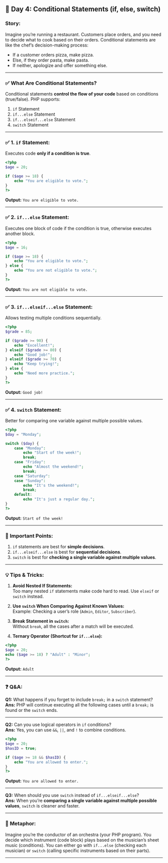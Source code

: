 ## 📅 **Day 4: Conditional Statements (if, else, switch)**  
### **Story:**  
Imagine you’re running a restaurant. Customers place orders, and you need to decide what to cook based on their orders. Conditional statements are like the chef’s decision-making process:  
- If a customer orders pizza, make pizza.  
- Else, if they order pasta, make pasta.  
- If neither, apologize and offer something else.  

---

### ✅ **What Are Conditional Statements?**  
Conditional statements **control the flow of your code** based on conditions (true/false). PHP supports:  
1. `if` Statement  
2. `if...else` Statement  
3. `if...elseif...else` Statement  
4. `switch` Statement  

---

### ✅ **1. `if` Statement:**  
Executes code **only if a condition is true**.  
```php
<?php
$age = 20;

if ($age >= 18) {
    echo "You are eligible to vote.";
}
?>
```
**Output:** `You are eligible to vote.`  

---

### ✅ **2. `if...else` Statement:**  
Executes one block of code if the condition is true, otherwise executes another block.  
```php
<?php
$age = 16;

if ($age >= 18) {
    echo "You are eligible to vote.";
} else {
    echo "You are not eligible to vote.";
}
?>
```
**Output:** `You are not eligible to vote.`  

---

### ✅ **3. `if...elseif...else` Statement:**  
Allows testing multiple conditions sequentially.  
```php
<?php
$grade = 85;

if ($grade >= 90) {
    echo "Excellent!";
} elseif ($grade >= 80) {
    echo "Good job!";
} elseif ($grade >= 70) {
    echo "Keep trying!";
} else {
    echo "Need more practice.";
}
?>
```
**Output:** `Good job!`  

---

### ✅ **4. `switch` Statement:**  
Better for comparing one variable against multiple possible values.  
```php
<?php
$day = "Monday";

switch ($day) {
    case "Monday":
        echo "Start of the week!";
        break;
    case "Friday":
        echo "Almost the weekend!";
        break;
    case "Saturday":
    case "Sunday":
        echo "It's the weekend!";
        break;
    default:
        echo "It's just a regular day.";
}
?>
```
**Output:** `Start of the week!`  

---

### 📌 **Important Points:**  
1. `if` statements are best for **simple decisions**.  
2. `if...elseif...else` is best for **sequential decisions**.  
3. `switch` is best for **checking a single variable against multiple values**.  

---

### 💡 **Tips & Tricks:**  
1. **Avoid Nested If Statements:**  
   Too many nested `if` statements make code hard to read. Use `elseif` or `switch` instead.  

2. **Use `switch` When Comparing Against Known Values:**  
   Example: Checking a user’s role (`Admin`, `Editor`, `Subscriber`).  

3. **Break Statement in `switch`:**  
   Without `break`, all the cases after a match will be executed.  

4. **Ternary Operator (Shortcut for `if...else`):**  
```php
<?php
$age = 20;
echo ($age >= 18) ? "Adult" : "Minor";
?>
```
**Output:** `Adult`  

---

### ❓ **Q&A:**  
**Q1:** What happens if you forget to include `break;` in a `switch` statement?  
**Ans:** PHP will continue executing all the following cases until a `break;` is found or the `switch` ends.  

---

**Q2:** Can you use logical operators in `if` conditions?  
**Ans:** Yes, you can use `&&`, `||`, and `!` to combine conditions.  
```php
<?php
$age = 20;
$hasID = true;

if ($age >= 18 && $hasID) {
    echo "You are allowed to enter.";
}
?>
```
**Output:** `You are allowed to enter.`  

---

**Q3:** When should you use `switch` instead of `if...elseif...else`?  
**Ans:** When you’re **comparing a single variable against multiple possible values**, `switch` is cleaner and faster.  

---

### 📖 **Metaphor:**  
Imagine you’re the conductor of an orchestra (your PHP program). You decide which instrument (code block) plays based on the musician’s sheet music (conditions). You can either go with `if...else` (checking each musician) or `switch` (calling specific instruments based on their parts).  

---
